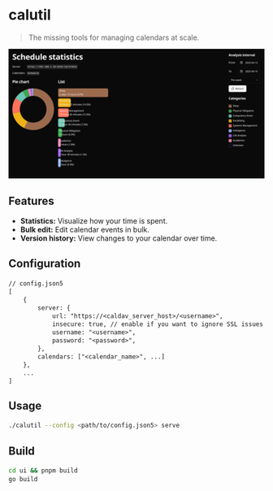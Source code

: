 # calutil

> The missing tools for managing calendars at scale.

![demo.png](./docs/demo.png)

## Features

- **Statistics:** Visualize how your time is spent.
- **Bulk edit:** Edit calendar events in bulk.
- **Version history:** View changes to your calendar over time.

## Configuration

```json5
// config.json5
[
	{
		server: {
			url: "https://<caldav_server_host>/<username>",
			insecure: true, // enable if you want to ignore SSL issues
			username: "<username>",
			password: "<password>",
		},
		calendars: ["<calendar_name>", ...]
	},
	...
]
```

## Usage

```sh
./calutil --config <path/to/config.json5> serve
```

## Build

```sh
cd ui && pnpm build
go build
```


